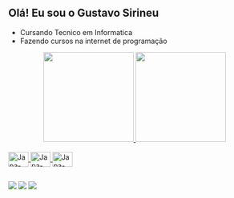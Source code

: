 ## Olá! Eu sou o Gustavo Sirineu

- Cursando Tecnico em Informatica
- Fazendo cursos na internet de programação





<div align="center">
  <a href="https://github.com/Sirineuu">
  <img height="180em" src="https://github-readme-stats.vercel.app/api?username=Sirineuu&show_icons=true&theme=dark&include_all_commits=true&count_private=true"/>
  <img height="180em" src="https://github-readme-stats.vercel.app/api/top-langs/?username=Sirineuu&layout=compact&langs_count=7&theme=dark"/>
</div>

 <div style="display: inline_block"><br>
  <img align="center" alt="Japa-HTML" height="30" width="40" src="https://cdn.jsdelivr.net/gh/devicons/devicon/icons/html5/html5-original.svg">
  <img align="center" alt="Japa-CSS" height="30" width="40" src="https://cdn.jsdelivr.net/gh/devicons/devicon/icons/css3/css3-original.svg">
  <img align="center" alt="Japa-JavaScrip" height="30" width="40" src="https://cdn.jsdelivr.net/gh/devicons/devicon/icons/javascript/javascript-original.svg">
</div>

##
  
<div> 
 
  <a href="https://www.instagram.com/ogustavo___/" target="_blank"><img src="https://img.shields.io/badge/-Instagram-%23E4405F?style=for-the-badge&logo=instagram&logoColor=white" target="_blank"></a>
  <a href = "mailto:gustavo.sirineu12@gmail.com"><img src="https://img.shields.io/badge/-Gmail-%23333?style=for-the-badge&logo=gmail&logoColor=white" target="_blank"></a>
  <a href="https://www.linkedin.com/in/gustavo-sirineu-5051b815b" target="_blank"><img src="https://img.shields.io/badge/-LinkedIn-%230077B5?style=for-the-badge&logo=linkedin&logoColor=white" target="_blank"></a> 

</div>
  
##

